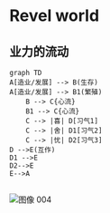 # Revel world 
## 业力的流动
```mermaid 业力的流动
graph TD
A[造业/发展] --> B(生存)
A[造业/发展] --> B1(繁殖)
    B --> C{心流}
    B1 --> C{心流}
    C --> |喜| D[习气1]
    C --> |舍| D1[习气2]
    C --> |忧| D2[习气3]
D -->E(互作)
D1 -->E
D2-->E
E-->A
   
```

![图像 004](https://user-images.githubusercontent.com/34572147/144531160-428c45f5-fda3-4b2c-a3a8-24394bf96100.png)
